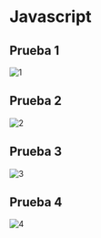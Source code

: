 # Javascript



## Prueba 1
![1](imagenes/1.png)
## Prueba 2
![2](imagenes/2.gif)
## Prueba 3
![3](imagenes3.gif)
## Prueba 4
![4](imagenes/4.gif)